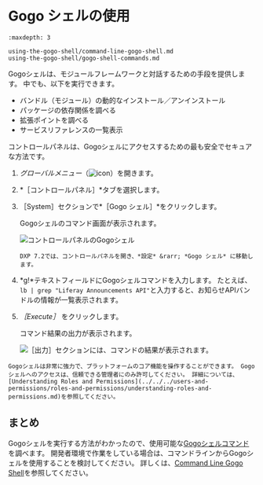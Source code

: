 # Gogo シェルの使用

```{toctree}
:maxdepth: 3

using-the-gogo-shell/command-line-gogo-shell.md
using-the-gogo-shell/gogo-shell-commands.md
```

Gogoシェルは、モジュールフレームワークと対話するための手段を提供します。 中でも、以下を実行できます。

* バンドル（モジュール）の動的なインストール／アンインストール
* パッケージの依存関係を調べる
* 拡張ポイントを調べる
* サービスリファレンスの一覧表示

コントロールパネルは、Gogoシェルにアクセスするための最も安全でセキュアな方法です。

1. *グローバルメニュー*（![icon](../../images/icon-applications-menu.png)）を開きます。

1. *［コントロールパネル］*タブを選択します。

1. ［System］セクションで*［Gogo シェル］*をクリックします。

   Gogoシェルのコマンド画面が表示されます。

   ![コントロールパネルのGogoシェル](./using-the-gogo-shell/images/02.png)

   ```{note}
   DXP 7.2では、コントロールパネルを開き、*設定* &rarr; *Gogo シェル* に移動します。
   ```

1. *g!*テキストフィールドにGogoシェルコマンドを入力します。 たとえば、`lb | grep "Liferay Announcements API"`と入力すると、お知らせAPIバンドルの情報が一覧表示されます。

1. *［Execute］* をクリックします。

    コマンド結果の出力が表示されます。

    ![［出力］セクションには、コマンドの結果が表示されます。](./using-the-gogo-shell/images/03.png)

```{warning}
Gogoシェルは非常に強力で、プラットフォームのコア機能を操作することができます。 Gogoシェルへのアクセスは、信頼できる管理者にのみ許可してください。 詳細については、[Understanding Roles and Permissions](../../../users-and-permissions/roles-and-permissions/understanding-roles-and-permissions.md)を参照してください。
```

## まとめ

Gogoシェルを実行する方法がわかったので、使用可能な[Gogoシェルコマンド](./using-the-gogo-shell/gogo-shell-commands.md)を調べます。 開発者環境で作業をしている場合は、コマンドラインからGogoシェルを使用することを検討してください。 詳しくは、[Command Line Gogo Shell](./using-the-gogo-shell/command-line-gogo-shell.md)を参照してください。